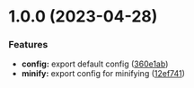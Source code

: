 # 1.0.0 (2023-04-28)


### Features

* **config:** export default config ([360e1ab](https://github.com/brycked/tsup-config/commit/360e1ab9f5f57d5cf1c31eaa46d2988e0932b708))
* **minify:** export config for minifying ([12ef741](https://github.com/brycked/tsup-config/commit/12ef7412880b5634530c5f18c8f2655144d32de1))
